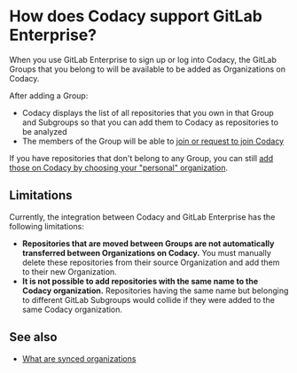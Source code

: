 # How does Codacy support GitLab Enterprise?

When you use GitLab Enterprise to sign up or log into Codacy, the GitLab Groups that you belong to will be available to be added as Organizations on Codacy.

After adding a Group:

-   Codacy displays the list of all repositories that you own in that Group and Subgroups so that you can add them to Codacy as repositories to be analyzed
-   The members of the Group will be able to [join or request to join Codacy](../../organizations/managing-people.md#joining)

If you have repositories that don't belong to any Group, you can still [add those on Codacy by choosing your "personal" organization](../../getting-started/getting-started-with-codacy.md#choose-organization).

## Limitations

Currently, the integration between Codacy and GitLab Enterprise has the following limitations:

-   **Repositories that are moved between Groups are not automatically transferred between Organizations on Codacy.** You must manually delete these repositories from their source Organization and add them to their new Organization.
-   **It is not possible to add repositories with the same name to the Codacy organization.** Repositories having the same name but belonging to different GitLab Subgroups would collide if they were added to the same Codacy organization.

## See also

-   [What are synced organizations](../../organizations/what-are-synced-organizations.md)
